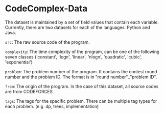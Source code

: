 # CodeComplex-Data
The dataset is maintained by a set of field values that contain each variable.
Currently, there are two datasets for each of the languages: Python and Java.

```src```: The raw source code of the program.

```complexity```: The time complexity of the program, can be one of the following seven classes ('constant', 'logn', 'linear', 'nlogn', 'quadratic', 'cubic', 'exponential')

```problem```: The problem number of the program. It contains the contest round number and the problem ID. The format is in "round number"_"problem ID".

```from```: The origin of the program. In the case of this dataset, all source codes are from CODEFORCES.

```tags```: The tags for the specific problem. There can be multiple tag types for each problem. (e.g. dp, trees, implementation)
